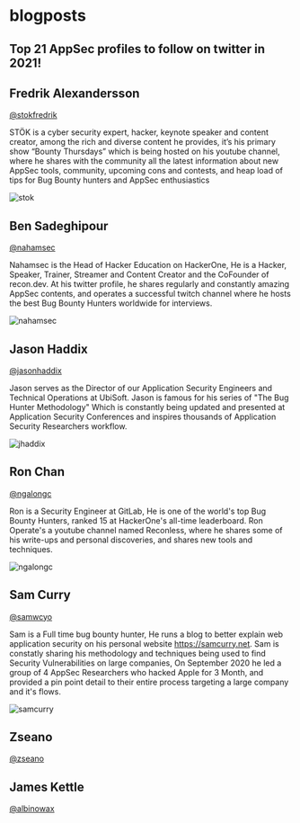 # blogposts


## Top 21 AppSec profiles to follow on twitter in 2021!

## Fredrik Alexandersson
[@stokfredrik](https://twitter.com/stokfredrik)

STÖK is a cyber security expert, hacker, keynote speaker and content creator, among the rich and diverse content he provides, it’s his primary show “Bounty Thursdays” which is being hosted on his youtube channel, where he shares with the community all the latest information about new AppSec tools, community, upcoming cons and contests, and heap load of tips for Bug Bounty hunters and AppSec enthusiastics

![stok](https://github.com/naglienso/blogposts/blob/main/images/STOK.png)

## Ben Sadeghipour
[@nahamsec](https://twitter.com/nahamsec)

Nahamsec is the Head of Hacker Education on HackerOne, He is a Hacker, Speaker, Trainer, Streamer and Content Creator and the CoFounder of recon.dev.
At his twitter profile, he shares regularly and constantly amazing AppSec contents, and operates a successful twitch channel where he hosts the best Bug Bounty Hunters worldwide for interviews.

![nahamsec](https://github.com/naglienso/blogposts/blob/main/images/NahamSec.png)

## Jason Haddix
[@jasonhaddix](https://twitter.com/jhaddix)

Jason serves as the Director of our Application Security Engineers and Technical Operations at UbiSoft. 
Jason is famous for his series of "The Bug Hunter Methodology" Which is constantly being updated and presented at Application Security Conferences and inspires thousands of Application Security Researchers workflow.

![jhaddix](https://github.com/naglienso/blogposts/blob/main/images/jhaddix.png)

## Ron Chan
[@ngalongc](https://twitter.com/ngalongc)

Ron is a Security Engineer at GitLab, He is one of the world's top Bug Bounty Hunters, ranked 15 at HackerOne's all-time leaderboard.
Ron Operate's a youtube channel named Reconless, where he shares some of his write-ups and personal discoveries, and shares new tools and techniques.

![ngalongc](https://github.com/naglienso/blogposts/blob/main/images/ngalongc.png)

## Sam Curry
[@samwcyo](https://twitter.com/samwcyo)

Sam is a Full time bug bounty hunter, He runs a blog to better explain web application security on his personal website https://samcurry.net.
Sam is constatly sharing his methodology and techniques being used to find Security Vulnerabilities on large companies, On September 2020 he led a group of 4 AppSec Researchers who hacked Apple for 3 Month, and provided a pin point detail to their entire process targeting a large company and it's flows.

![samcurry](https://github.com/naglienso/blogposts/blob/main/images/Samcurry.png)

## Zseano
[@zseano](https://twitter.com/zseano)

## James Kettle
[@albinowax](https://twitter.com/albinowax)
